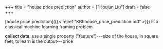 +++
title = "house price prediction"
author = ["Houjun Liu"]
draft = false
+++

[house price prediction]({{< relref "KBhhouse_price_prediction.md" >}}) is a classical machine learning framing problem.

**collect data**: use a single property ("feature")---size of the house, in square feet; to learn is the output---price
